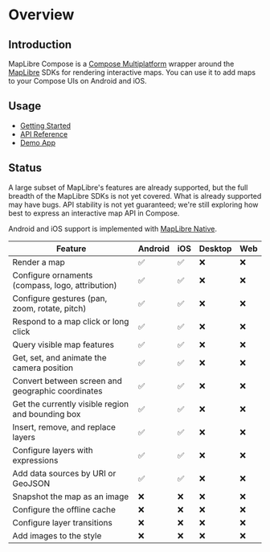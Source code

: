 # Overview

## Introduction

MapLibre Compose is a [Compose Multiplatform][compose] wrapper around the
[MapLibre][maplibre] SDKs for rendering interactive maps. You can use it to add
maps to your Compose UIs on Android and iOS.

## Usage

- [Getting Started](./getting-started.md)
- [API Reference](./api/index.html)
- [Demo App][repo-demo]

## Status

A large subset of MapLibre's features are already supported, but the full
breadth of the MapLibre SDKs is not yet covered. What is already supported may
have bugs. API stability is not yet guaranteed; we're still exploring how best
to express an interactive map API in Compose.

Android and iOS support is implemented with [MapLibre Native][maplibre-native].

| Feature                                           | Android            | iOS                | Desktop | Web |
| ------------------------------------------------- | ------------------ | ------------------ | ------- | --- |
| Render a map                                      | :white_check_mark: | :white_check_mark: | :x:     | :x: |
| Configure ornaments (compass, logo, attribution)  | :white_check_mark: | :white_check_mark: | :x:     | :x: |
| Configure gestures (pan, zoom, rotate, pitch)     | :white_check_mark: | :white_check_mark: | :x:     | :x: |
| Respond to a map click or long click              | :white_check_mark: | :white_check_mark: | :x:     | :x: |
| Query visible map features                        | :white_check_mark: | :white_check_mark: | :x:     | :x: |
| Get, set, and animate the camera position         | :white_check_mark: | :white_check_mark: | :x:     | :x: |
| Convert between screen and geographic coordinates | :white_check_mark: | :white_check_mark: | :x:     | :x: |
| Get the currently visible region and bounding box | :white_check_mark: | :white_check_mark: | :x:     | :x: |
| Insert, remove, and replace layers                | :white_check_mark: | :white_check_mark: | :x:     | :x: |
| Configure layers with expressions                 | :white_check_mark: | :white_check_mark: | :x:     | :x: |
| Add data sources by URI or GeoJSON                | :white_check_mark: | :white_check_mark: | :x:     | :x: |
| Snapshot the map as an image                      | :x:                | :x:                | :x:     | :x: |
| Configure the offline cache                       | :x:                | :x:                | :x:     | :x: |
| Configure layer transitions                       | :x:                | :x:                | :x:     | :x: |
| Add images to the style                           | :x:                | :x:                | :x:     | :x: |

[compose]: https://www.jetbrains.com/compose-multiplatform/
[maplibre]: https://maplibre.org/
[maplibre-native]: https://github.com/maplibre/maplibre-native
[repo-demo]: https://github.com/sargunv/maplibre-compose/tree/main/demo-app

